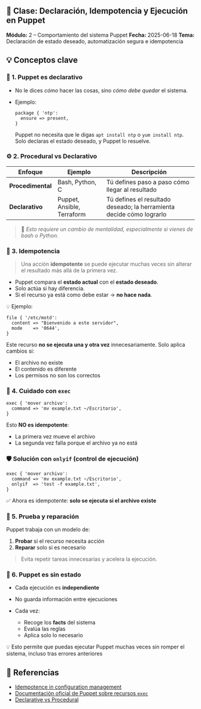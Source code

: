 
## 📝 Clase: Declaración, Idempotencia y Ejecución en Puppet

**Módulo:** 2 – Comportamiento del sistema Puppet
**Fecha:** 2025-06-18
**Tema:** Declaración de estado deseado, automatización segura e idempotencia

## 💡 Conceptos clave

### 🔎 1. Puppet es **declarativo**

* No le dices *cómo* hacer las cosas, sino *cómo debe quedar* el sistema.
* Ejemplo:

  ```puppet
  package { 'ntp':
    ensure => present,
  }
  ```

  Puppet no necesita que le digas `apt install ntp` o `yum install ntp`. Solo declaras el estado deseado, y Puppet lo resuelve.

### ⚙️ 2. Procedural vs Declarativo

| Enfoque           | Ejemplo                    | Descripción                                                          |
| ----------------- | -------------------------- | -------------------------------------------------------------------- |
| **Procedimental** | Bash, Python, C            | Tú defines paso a paso cómo llegar al resultado                      |
| **Declarativo**   | Puppet, Ansible, Terraform | Tú defines el resultado deseado; la herramienta decide cómo lograrlo |

> 🧠 *Esto requiere un cambio de mentalidad, especialmente si vienes de bash o Python.*


### 🔁 3. Idempotencia

> Una acción **idempotente** se puede ejecutar muchas veces sin alterar el resultado más allá de la primera vez.

* Puppet compara el **estado actual** con el **estado deseado**.
* Solo actúa si hay diferencia.
* Si el recurso ya está como debe estar → **no hace nada**.

💡 Ejemplo:

```puppet
file { '/etc/motd':
  content => "Bienvenido a este servidor",
  mode    => '0644',
}
```

Este recurso **no se ejecuta una y otra vez** innecesariamente. Solo aplica cambios si:

* El archivo no existe
* El contenido es diferente
* Los permisos no son los correctos


### 🚨 4. Cuidado con `exec`

```puppet
exec { 'mover archivo':
  command => 'mv example.txt ~/Escritorio',
}
```

Esto **NO es idempotente**:

* La primera vez mueve el archivo
* La segunda vez falla porque el archivo ya no está

### 🛡 Solución con `onlyif` (control de ejecución)

```puppet
exec { 'mover archivo':
  command => 'mv example.txt ~/Escritorio',
  onlyif  => 'test -f example.txt',
}
```

✅ Ahora es idempotente: **solo se ejecuta si el archivo existe**


### 🧪 5. Prueba y reparación

Puppet trabaja con un modelo de:

1. **Probar** si el recurso necesita acción
2. **Reparar** solo si es necesario

> Evita repetir tareas innecesarias y acelera la ejecución.


### 🔄 6. Puppet es **sin estado**

* Cada ejecución es **independiente**
* No guarda información entre ejecuciones
* Cada vez:

  * Recoge los **facts** del sistema
  * Evalúa las reglas
  * Aplica solo lo necesario

💡 Esto permite que puedas ejecutar Puppet muchas veces sin romper el sistema, incluso tras errores anteriores

## 📌 Referencias

* [Idempotence in configuration management](https://en.wikipedia.org/wiki/Idempotence)
* [Documentación oficial de Puppet sobre recursos `exec`](https://puppet.com/docs/puppet/latest/types/exec.html)
* [Declarative vs Procedural](https://www.terraform.io/language/expressions/declarative-vs-imperative)
